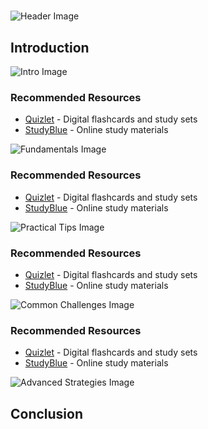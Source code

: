# 


![Header Image](https://fal.media/files/penguin/ARftjzMsbUNnkgdVeaGe0.png)

## Introduction


![Intro Image](https://fal.media/files/tiger/VT98ljxg-j7H8axBQOTGe.png)



### Recommended Resources
- [Quizlet](https://quizlet.com/) - Digital flashcards and study sets
- [StudyBlue](https://www.studyblue.com/) - Online study materials


![Fundamentals Image](https://fal.media/files/penguin/rOzoaNsVI8sYDBIIeerIM.png)



### Recommended Resources
- [Quizlet](https://quizlet.com/) - Digital flashcards and study sets
- [StudyBlue](https://www.studyblue.com/) - Online study materials


![Practical Tips Image](https://fal.media/files/koala/hDCXf37qSkKUYRpKfGpUp.png)



### Recommended Resources
- [Quizlet](https://quizlet.com/) - Digital flashcards and study sets
- [StudyBlue](https://www.studyblue.com/) - Online study materials


![Common Challenges Image](https://fal.media/files/penguin/zQPqh4piCbrDqQvEEZ47e.png)



### Recommended Resources
- [Quizlet](https://quizlet.com/) - Digital flashcards and study sets
- [StudyBlue](https://www.studyblue.com/) - Online study materials


![Advanced Strategies Image](https://fal.media/files/zebra/AFLLXrBaqzSiXGQdxvQCU.png)

## Conclusion

